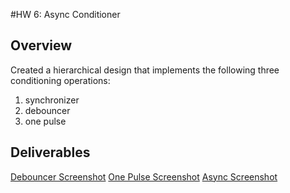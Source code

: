 #HW 6: Async Conditioner

## Overview
Created a hierarchical design that implements the following three conditioning operations:
1. synchronizer
2. debouncer
3. one pulse

## Deliverables
[Debouncer Screenshot]('/assets/Debouncer_SC.png')
[One Pulse Screenshot]('/assets/HW6_One.png')
[Async Screenshot]('/assets/Async_SC.png')
